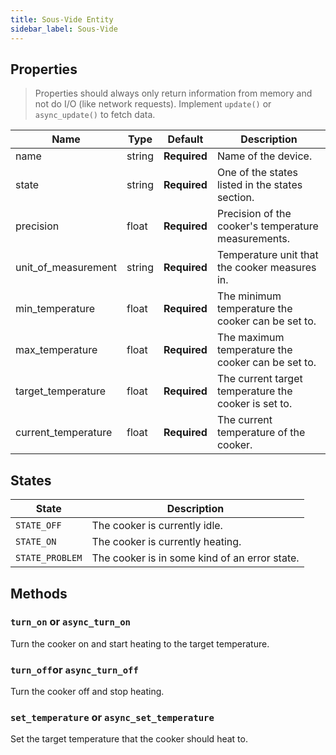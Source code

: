 ```yaml
---
title: Sous-Vide Entity
sidebar_label: Sous-Vide
---
```


## Properties

> Properties should always only return information from memory and not do I/O (like network requests). Implement `update()` or `async_update()` to fetch data.

| Name | Type | Default | Description
| ---- | ---- | ------- | -----------
| name | string | **Required** | Name of the device.
| state | string | **Required** | One of the states listed in the states section.
| precision | float | **Required** | Precision of the cooker's temperature measurements.
| unit_of_measurement | string | **Required** | Temperature unit that the cooker measures in.
| min_temperature | float | **Required** | The minimum temperature the cooker can be set to.
| max_temperature | float | **Required** | The maximum temperature the cooker can be set to.
| target_temperature | float | **Required** | The current target temperature the cooker is set to.
| current_temperature | float | **Required** | The current temperature of the cooker.


## States
| State | Description
| ----- | -----------
| `STATE_OFF` | The cooker is currently idle.
| `STATE_ON` | The cooker is currently heating.
| `STATE_PROBLEM` | The cooker is in some kind of an error state.

## Methods

### `turn_on` or `async_turn_on`
Turn the cooker on and start heating to the target temperature.

### `turn_off`or `async_turn_off`
Turn the cooker off and stop heating.

### `set_temperature` or `async_set_temperature`
Set the target temperature that the cooker should heat to.